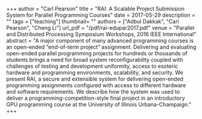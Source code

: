 +++
author = "Carl Pearson"
title = "RAI: A Scalable Project Submission System for Parallel Programming Courses"
date = 2017-05-29
description = ""
tags = ["teaching"]
thumbnail= ""
authors = ["Adbul Dakkak", "Carl Pearson", "Cheng Li"]
url_pdf = "/pdf/rai-edupar2017.pdf"
venue = "Parallel and Distributed Processing Symposium Workshops, 2016 IEEE International"
abstract = "A major component of many advanced programming courses is an open-ended “end-of-term project” assignment. Delivering and evaluating open-ended parallel programming projects for hundreds or thousands of students brings a need for broad system reconfigurability coupled with challenges of testing and development uniformity, access to esoteric hardware and programming environments, scalability, and security. We present RAI, a secure and extensible system for delivering open-ended programming assignments configured with access to different hardware and software requirements. We describe how the system was used to deliver a programming-competition-style final project in an introductory GPU programming course at the University of Illinois Urbana-Champaign."
+++
